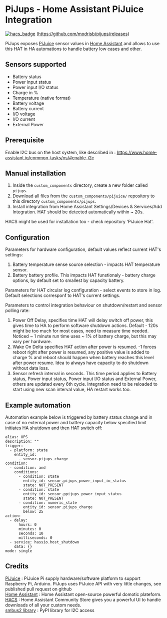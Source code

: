 # PiJups - Home Assistant PiJuice Integration

[![hacs_badge](https://img.shields.io/badge/HACS-Default-orange.svg)](https://github.com/custom-components/hacs) (https://github.com/modrisb/pijups/releases)


PiJups exposes [PiJuice](https://github.com/PiSupply/PiJuice) sensor values in [Home Assistant](https://home-assistant.io) and allows to use this HAT in HA automations to handle battery low cases and other.

## Sensors supported
* Battery status
* Power input status
* Power input I/O status
* Charge in %
* Temperature (native format)
* Battery voltage
* Battery current
* I/O voltage
* I/O current
* External Power

## Prerequisite
Enable I2C bus on the host system, like described in : https://www.home-assistant.io/common-tasks/os/#enable-i2c<br>

## Manual installation 
1. Inside the `custom_components` directory, create a new folder called `pijups`.
2. Download all files from the `custom_components/pijuice/` repository to this directory `custom_components/pijups`.
3. Install integration from Home Assistant Settings/Devices & Services/Add Integration. HAT should be detected automatically within ~ 20s.

HACS might be used for installation too - check repository 'PiJuice Hat'.

## Configuration
Parameters for hardware configuration, default values reflect current HAT's settings: 
1. Battery temperature sense source selection - impacts HAT temperature sensor.
2. Battery battery profile. This impacts HAT funstionaly - battery charge options, by default set to smallest by capacity battery.

Parameters for HAT circular log configuration - select events to store in log. Default selections corresponf to HAT's current settings.

Parameters to control integration behaviour on shutdown/restart and sensor polling rate: 
1. Power Off Delay, specifies time HAT will delay switch off power, this gives time to HA to perform software shutdown actions. Default - 120s might be too much for most cases, need to measure time needed. Noticed ~ 1 minute run time uses ~ 1% of battery charge, but this may vary per hardware.
2. Wake On Delta specifies HAT action after power is resumed. -1 forces reboot right after power is resumed, any positive value is added to charge % and reboot should happen when battery reaches this level after power resume. Idea to always have capacity to do shutdown without data loss.
3. Sensor refresh interval in seconds. This time period applies to Battery status, Power input status, Power input I/O status and External Power, others are updated every 6th cycle. Integration need to be reloaded to start using new scan interval value, HA restart works too.


## Example automation
Automation example below is triggered by battery status change and in case of no external power and battery capacity below specified limit initiates HA shutdown and then HAT switch off:
```
alias: UPS
description: ""
trigger:
  - platform: state
    entity_id:
      - sensor.pijups_charge
condition:
  - condition: and
    conditions:
      - condition: state
        entity_id: sensor.pijups_power_input_io_status
        state: NOT_PRESENT
      - condition: state
        entity_id: sensor.ppijups_power_input_status
        state: NOT_PRESENT
      - condition: numeric_state
        entity_id: sensor.pijups_charge
        below: 25
action:
  - delay:
      hours: 0
      minutes: 0
      seconds: 10
      milliseconds: 0
  - service: hassio.host_shutdown
    data: {}
mode: single
```

## Credits
[PiJuice](https://pi-supply.com/) : PiJuice Pi supply hardware/software platform to support Raspberry Pi, Arduino. PiJups uses PiJuice API with very little changes, see published pull request on github<br>
[Home Assistant](https://github.com/home-assistant) : Home Assistant open-source powerful domotic plateform.<br>
[HACS](https://hacs.xyz/) : Home Assistant Community Store gives you a powerful UI to handle downloads of all your custom needs.<br>
[smbus2 library](https://pypi.org/project/smbus2) : PyPI library for I2C access
